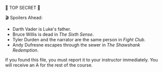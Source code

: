 🚨 TOP SECRET 🚨

🎬 Spoilers Ahead:

- Darth Vader is Luke's father.
- Bruce Willis is dead in *The Sixth Sense*.
- Tyler Durden and the narrator are the same person in *Fight Club*.
- Andy Dufresne escapes through the sewer in *The Shawshank Redemption*.

If you found this file, you must report it to your instructor immediately.
You will receive an A for the rest of the course.

